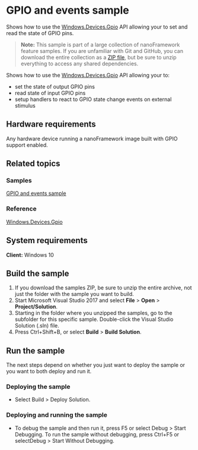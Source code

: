 # GPIO and events sample

Shows how to use the [Windows.Devices.Gpio](http://docs.nanoframework.net/api/Windows.Devices.Gpio.html) API allowing your to set and read the state of GPIO pins.


> **Note:** This sample is part of a large collection of nanoFramework feature samples. 
> If you are unfamiliar with Git and GitHub, you can download the entire collection as a 
> [ZIP file](https://github.com/nanoframework/Samples/archive/master.zip), but be 
> sure to unzip everything to access any shared dependencies. 
<!-- For more info on working with the ZIP file, 
> the samples collection, and GitHub, see [Get the UWP samples from GitHub](https://aka.ms/ovu2uq). 
> For more samples, see the [Samples portal](https://aka.ms/winsamples) on the Windows Dev Center.  -->


Shows how to use the [Windows.Devices.Gpio]() API allowing your to:
* set the state of output GPIO pins 
* read state of input GPIO pins
* setup handlers to react to GPIO state change events on external stimulus


## Hardware requirements

Any hardware device running a nanoFramework image built with GPIO support enabled.


## Related topics

### Samples

[GPIO and events sample](/Gpio+Events)

### Reference

[Windows.Devices.Gpio](http://docs.nanoframework.net/api/Windows.Devices.Gpio.html)

<!-- [nanoFramework app samples]() -->

## System requirements

**Client:** Windows 10

## Build the sample

1. If you download the samples ZIP, be sure to unzip the entire archive, not just the folder with the sample you want to build. 
2. Start Microsoft Visual Studio 2017 and select **File** \> **Open** \> **Project/Solution**.
3. Starting in the folder where you unzipped the samples, go to the subfolder for this specific sample. Double-click the Visual Studio Solution (.sln) file.
4. Press Ctrl+Shift+B, or select **Build** \> **Build Solution**.

## Run the sample

The next steps depend on whether you just want to deploy the sample or you want to both deploy and run it.

### Deploying the sample

- Select Build > Deploy Solution. 

### Deploying and running the sample

- To debug the sample and then run it, press F5 or select Debug >  Start Debugging. To run the sample without debugging, press Ctrl+F5 or selectDebug > Start Without Debugging. 
